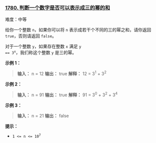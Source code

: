 ### [1780\. 判断一个数字是否可以表示成三的幂的和](https://leetcode.cn/problems/check-if-number-is-a-sum-of-powers-of-three/)

难度：中等

给你一个整数 `n`，如果你可以将 `n` 表示成若干个不同的三的幂之和，请你返回 `true`，否则请返回 `false`。

对于一个整数 `y`，如果存在整数 `x` 满足 <code>y == 3<sup>x</sup></code>，我们称这个整数 `y` 是三的幂。

**示例 1：**

> **输入：** n = 12
> **输出：** true
> **解释：** 12 = 3<sup>1</sup> + 3<sup>2</sup>

**示例 2：**

> **输入：** n = 91
> **输出：** true
> **解释：** 91 = 3<sup>0</sup> + 3<sup>2</sup> + 3<sup>4</sup>

**示例 3：**

> **输入：** n = 21
> **输出：** false

**提示：**

- <code>1 <= n <= 10<sup>7</sup></code>
